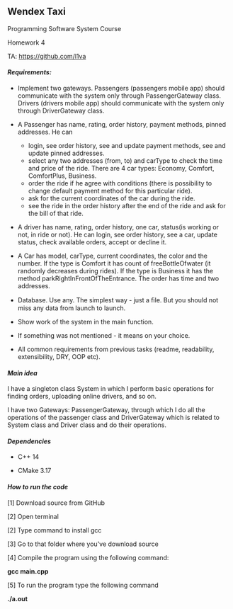 ## Wendex Taxi

Programming Software System Course  

Homework 4  

TA: https://github.com/l1va  



#### *Requirements:*

- Implement two gateways. Passengers (passengers mobile app) should communicate with the system only through PassengerGateway class. Drivers (drivers mobile app) should communicate with the system only through DriverGateway class.

- A Passenger has name, rating, order history, payment methods, pinned addresses. He can
  - login, see order history, see and update payment methods, see and update pinned addresses.
  - select any two addresses (from, to) and carType to check the time and price of the ride. There are 4 car types: Economy, Comfort, ComfortPlus, Business.
  - order the ride if he agree with conditions (there is possibility to change default payment method for this particular ride).
  - ask for the current coordinates of the car during the ride.
  - see the ride in the order history after the end of the ride and ask for the bill of that ride. 
-  A driver has name, rating, order history, one car, status(is working or not, in ride or not). He can login, see order history, see a car, update status, check available orders, accept or decline it.
- A Car has model, carType, current coordinates, the color and the number. If the type is Comfort it has count of freeBottleOfwater (it randomly decreases during rides). If the type is Business it has the method parkRightInFrontOfTheEntrance. The order has time and two addresses.
- Database. Use any. The simplest way - just a ﬁle. But you should not miss any data from launch to launch.
-  Show work of the system in the main function.
-  If something was not mentioned - it means on your choice.
- All common requirements from previous tasks (readme, readability, extensibility, DRY, OOP etc).



#### *Main idea*

I have a singleton class System in which I perform basic operations for finding orders, uploading online drivers, and so on.

I have two Gateways: PassengerGateway, through which I do all the operations of the passenger class and DriverGateway which is related to System class and Driver class and do their operations.

#### *Dependencies*

- C++ 14

- CMake 3.17

  

#### *How to run the code*

[1] Download source from GitHub

[2] Open terminal

[2] Type command to install gcc

[3] Go to that folder where you've download source

[4] Compile the program using the following command:

 **gcc main.cpp**

[5] To run the program type the following command

 **./a.out**

